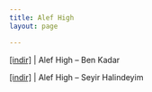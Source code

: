 ```yaml
---
title: Alef High
layout: page

---
```

<a href="https://cloud.mail.ru/public/5e91f7c16c87/Alef%20High%20-%20Ben%20Kadar" target="_blank">[indir]</a> | Alef High &#8211; Ben Kadar

<a href="https://cloud.mail.ru/public/c49b48eebd05/Alef%20High%20-%20Seyir%20Halindeyim" target="_blank">[indir]</a> | Alef High &#8211; Seyir Halindeyim
